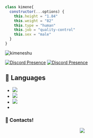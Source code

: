 ```js
class kimene{
  constructor(...options) {
    this.height = "1.84"
    this.weight = "82"
    this.type = "human"
    this.job = "quality-control"
    this.sex = "male"
  }
}
```

<img src="https://komarev.com/ghpvc/?username=kimeneshu&label=Ziyaretçi%20Sayısı&color=552b75" alt="kimeneshu" />


[![Discord Presence](https://lanyard-profile-readme.vercel.app/api/434423480583323650?hideDiscrim=true)](https://discord.com/users/434423480583323650)
[![Discord Presence](https://lanyard-profile-readme.vercel.app/api/373811072920190976?hideDiscrim=true)](https://discord.com/users/373811072920190976)




## 🔧 Languages
- ![](https://img.shields.io/badge/Code-JavaScript-black?style=flat-square&logo=javascript&logoColor=brightgreen)
- ![](https://img.shields.io/badge/Code-Java-black?style=flat-square&logo=java&logoColor=white)
- ![](https://img.shields.io/badge/Tools-MongoDB-black?style=flat-square&logo=mongodb&logoColor=cyan)
- 
<h3>🌟 Contacts!</h3>
<p align="center">
     <a href="https://www.instagram.com/kimeneshuu" target"blank_"><img src="https://img.shields.io/badge/INSTAGRAM%20-DC3175.svg?&style=for-the-badge&logo=instagram&logoColor=white"></a>
